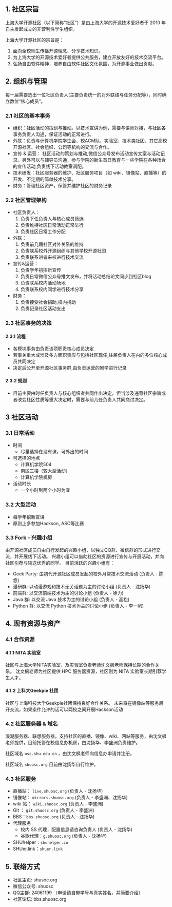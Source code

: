 


## 1. 社区宗旨

上海大学开源社区（以下简称“社区”）是由上海大学的开源技术爱好者于 2010 年自主发起成立的非营利性学生组织。

上海大学开源社区的宗旨是：

1. 面向全校师生传播开源理念、分享技术知识。
2. 为上海大学的开源技术爱好者提供公共服务，建立开放友好的技术交流平台。
3. 弘扬自由软件精神，培养自由软件社区文化氛围，为开源事业做出贡献。



## 2. 组织与管理

每一届需要选出一位社区负责人(主要负责统一的对外联络与任务分配等），同时确立数位“核心成员”。

### 2.1 社区的基本事务
- 组织：社区活动的策划与推动。以技术宣讲为例，需要与讲师对接，与社区各事务负责人沟通，保证活动的正常进行。
- 外联：负责与计算机学院学生会、校ACM队、实验室、技术类社团、其它高校开源社区、社会组织、公司等机构的交流与合作。
- 宣传 & 运营： 社区活动的策划与推动,微信公众号发布活动宣传文案与活动记录。另外可以与辅导员沟通，参与学院的新生首日教育与一些学院在各种场合的宣传活动,负责线下活动教室调配。
- 技术研发：社区服务器的维护、社区服务项目（如 wiki、镜像站、直播等）的开发、不定期的简单技术分享。
- 财务：管理社区资产，保管并维护社区的财务记录

### 2.2 社区管理架构
- 社区负责人：
    1. 负责下任负责人与核心成员筛选
    2. 负责维持社区日常活动正常举行
    3. 负责社区日常工作分配
- 外联：
    1. 负责前几届社区对外关系的维持
    2. 负责联系校外开源组织与其他学校开源社团
    3. 负责联系讲者来校进行技术交流
- 宣传&运营：
    1. 负责学年初招新宣传
    2. 负责日常微信公众号推文发布，并将活动总结论文同步到社区blog
    3. 负责联系校内活动场地
    4. 负责联系校内同学进行技术分享
- 财务：
    1. 负责接受社会捐助,校内捐助
    2. 负责记录社区活动支出

### 2.3 社区事务的决策

#### 2.3.1 流程
- 各模块事务由负责该项职责核心成员决定
- 若事关重大或涉及多方面职责应与包括社区现任,往届负责人在内的多位核心成员共同决定
- 决定后公开至开源社区事务群,由负责运营的同学进行记录

#### 2.3.2 规则

- 目前主要由时任负责人与核心组织者共同作出决定，但当涉及违背社区宗旨或者改变社区性质等重大决定时，需要与前几任负责人共同商讨决定。

## 3 社区活动

### 3.1 日常活动

- 时间
    - 尽量选择在没有课，可外出的时间
- 可选择的地点
    - 计算机学院504  
    - 南区三楼（较大型活动）
    - 计算机学院机房
- 活动时长
    - 一个小时到两个小时为宜

### 3.2 大型活动
- 每学年招新宣讲
- 原则上多参加Hackson, ASC等比赛


### 3.3 Fork - 兴趣小组

由开源社区成员自由自行发起的兴趣小组，以独立QQ群、微信群的形式进行交流，并开展线下活动。
兴趣小组可以借助社区的资源进行宣传与开展活动，并向社区引荐与输送优秀的同学。
目前活跃的兴趣小组有：

- Geek Party: 由初代开源社区成员发起的校外月常技术交流活动 (负责人 - 陈悠)
- 漫研群: 以动漫游戏和技术无关话题为主的讨论小组 (负责人 - 沈扬华)
- 前端群: 以交流前端技术为主的讨论小组 (负责人 - 徐力)
- Java 群: 以交流 Java 技术为主的讨论小组 (负责人 - 高松)
- Python 群: 以交流 Python 技术为主的讨论小组 (负责人 - 李一帆)

## 4. 现有资源与资产

### 4.1 合作资源

#### 4.1.1 NITA 实验室
社区与上海大学NITA实验室，及实验室负责老师沈文枫老师保持长期的合作关系。
沈文枫老师为社区提供 HPC 服务器资源，社区则为 NITA 实验室长期引荐学生人才。

#### 4.1.2 上科大Geekpie 社团
社区与上海科技大学Geekpie社团保持良好合作关系。
未来将在镜像站等服务展开交流，如果条件允许的话可以两校之间开展Hackson活动


### 4.2 社区服务器 & 域名

浪潮服务器、联想服务器，支持社区的直播、镜像、wiki、网站等服务，由沈文枫老师提供，目前托管在校信息办机房，由沈扬华、李盛洲负责维护。

社区域名 `osc.shu.edu.cn` ，由沈文枫老师向信息办申请并注册。

社区域名 `shuosc.org` 目前由沈扬华自行维护。


### 4.3 社区服务
- 直播站：  `live.shuosc.org`  (负责人 - 沈扬华)
- 镜像站： `mirrors.shuosc.org`  (负责人 - 李盛洲、沈扬华)
- wiki 站： `wiki.shuosc.org`  (负责人 - 李盛洲)
- Git ： `git.shuosc.org`  (负责人 - 李盛洲)
- BBS：`bbs.shuosc.org`  (负责人 - 沈扬华)
- 代理服务
  - 校内 SS 代理，配置信息请咨询负责人 (负责人 - 沈扬华)
  - 谷歌代理：`g.shuosc.org`  (负责人 - 沈扬华)
- SHUhelper：`shuhelper.cn`
- SHUer.link：`shuer.link`


## 5. 联络方式
- 社区主页: shusoc.org
- 微信公众号: shuosc
- QQ主群: 24061199 （申请请自带学号与真实姓名，并简要介绍）
- 社区论坛: bbs.shuosc.org





